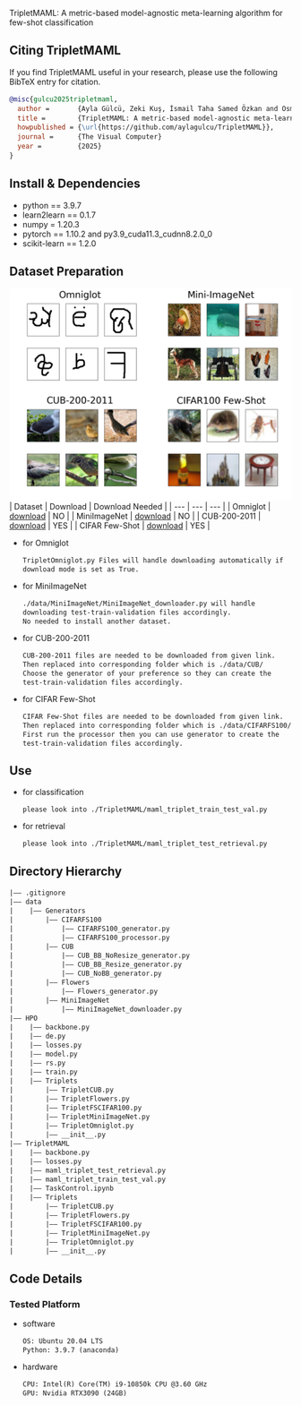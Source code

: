 TripletMAML: A metric-based model-agnostic meta-learning algorithm for few-shot classification
## Citing TripletMAML
If you find TripletMAML useful in your research, please use the following BibTeX entry for citation.
```BibTeX
@misc{gulcu2025tripletmaml,
  author =       {Ayla Gülcü, Zeki Kuş, İsmail Taha Samed Özkan and Osman Furkan Karakuş},
  title =        {TripletMAML: A metric-based model-agnostic meta-learning algorithm for few-shot classification},
  howpublished = {\url{https://github.com/aylagulcu/TripletMAML}},
  journal =      {The Visual Computer}
  year =         {2025}
}
```


## Install & Dependencies
- python  == 3.9.7
- learn2learn == 0.1.7 
- numpy = 1.20.3  
- pytorch == 1.10.2  and  py3.9_cuda11.3_cudnn8.2.0_0 
- scikit-learn == 1.2.0

## Dataset Preparation
![Datasets Visualization](./Images/Datasets.png)
| Dataset | Download | Download Needed |
| ---     | ---      | ---             |
| Omniglot | [download](https://github.com/brendenlake/omniglot) | NO |
| MiniImageNet | [download](https://www.kaggle.com/datasets/arjunashok33/miniimagenet) | NO |
| CUB-200-2011 | [download](https://data.caltech.edu/records/65de6-vp158/files/CUB_200_2011.tgz?download=1) | YES |
| CIFAR Few-Shot | [download](https://drive.google.com/u/1/uc?id=1pTsCCMDj45kzFYgrnO67BWVbKs48Q3NI&export=download) | YES |

- for Omniglot
  ```
  TripletOmniglot.py Files will handle downloading automatically if download mode is set as True.
  ```
- for MiniImageNet
  ```
  ./data/MiniImageNet/MiniImageNet_downloader.py will handle downloading test-train-validation files accordingly. 
  No needed to install another dataset.
  ```
- for CUB-200-2011
  ```
  CUB-200-2011 files are needed to be downloaded from given link. Then replaced into corresponding folder which is ./data/CUB/
  Choose the generator of your preference so they can create the test-train-validation files accordingly.
  ```
- for CIFAR Few-Shot
  ```
  CIFAR Few-Shot files are needed to be downloaded from given link. Then replaced into corresponding folder which is ./data/CIFARFS100/
  First run the processor then you can use generator to create the test-train-validation files accordingly.
  ```

## Use
- for classification
  ```
  please look into ./TripletMAML/maml_triplet_train_test_val.py
  ```
- for retrieval
  ```
  please look into ./TripletMAML/maml_triplet_test_retrieval.py
  ```

## Directory Hierarchy
```
|—— .gitignore
|—— data
|    |—— Generators
|        |—— CIFARFS100
|            |—— CIFARFS100_generator.py
|            |—— CIFARFS100_processor.py
|        |—— CUB
|            |—— CUB_BB_NoResize_generator.py
|            |—— CUB_BB_Resize_generator.py
|            |—— CUB_NoBB_generator.py
|        |—— Flowers
|            |—— Flowers_generator.py
|        |—— MiniImageNet
|            |—— MiniImageNet_downloader.py
|—— HPO
|    |—— backbone.py
|    |—— de.py
|    |—— losses.py
|    |—— model.py
|    |—— rs.py
|    |—— train.py
|    |—— Triplets
|        |—— TripletCUB.py
|        |—— TripletFlowers.py
|        |—— TripletFSCIFAR100.py
|        |—— TripletMiniImageNet.py
|        |—— TripletOmniglot.py
|        |—— __init__.py
|—— TripletMAML
|    |—— backbone.py
|    |—— losses.py
|    |—— maml_triplet_test_retrieval.py
|    |—— maml_triplet_train_test_val.py
|    |—— TaskControl.ipynb
|    |—— Triplets
|        |—— TripletCUB.py
|        |—— TripletFlowers.py
|        |—— TripletFSCIFAR100.py
|        |—— TripletMiniImageNet.py
|        |—— TripletOmniglot.py
|        |—— __init__.py
```
## Code Details
### Tested Platform
- software
  ```
  OS: Ubuntu 20.04 LTS
  Python: 3.9.7 (anaconda)
  ```
- hardware
  ```
  CPU: Intel(R) Core(TM) i9-10850k CPU @3.60 GHz
  GPU: Nvidia RTX3090 (24GB)
  ```
